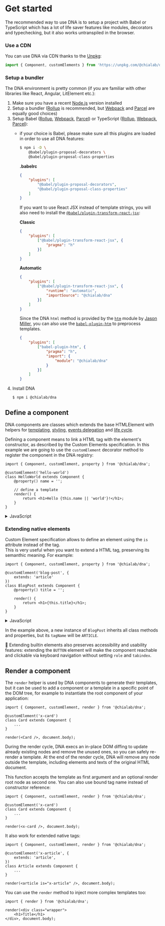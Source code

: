 # Get started

The recommended way to use DNA is to setup a project with Babel or TypeScript which has a lot of life saver features like modules, decorators and typechecking, but it also works untranspiled in the browser.

### Use a CDN

You can use DNA via CDN thanks to the [Unpkg](https://unpkg.com/):

```ts
import { Component, customElements } from 'https://unpkg.com/@chialab/dna?module';
```

### Setup a bundler

The DNA environment is pretty common (if you are familiar with other libraries like React, Angular, LitElement etc.):

1. Make sure you have a recent [Node.js](https://nodejs.org/en/) version installed
2. Setup a bundler ([Rollup](https://rollupjs.org) is recommended, but [Webpack](https://webpack.js.org/) and [Parcel](https://parceljs.org/) are equally good choices)
3. Setup Babel ([Rollup](https://github.com/rollup/rollup-plugin-babel), [Webpack](https://github.com/babel/babel-loader), [Parcel](https://parceljs.org/transforms.html#babel)) or TypeScript ([Rollup](https://github.com/rollup/rollup-plugin-typescript), [Webpack](https://webpack.js.org/guides/typescript/), [Parcel](https://parceljs.org/transforms.html#typescript)):
    * if your choice is Babel, please make sure all this plugins are loaded in order to use all DNA features:
        ```sh
        $ npm i -D \
            @babel/plugin-proposal-decorators \
            @babel/plugin-proposal-class-properties
        ```

        **.babelrc**

        ```json
        {
            "plugins": [
                "@babel/plugin-proposal-decorators",
                "@babel/plugin-proposal-class-properties"
            ]
        }
        ```

        If you want to use React JSX instead of template strings, you will also need to install the [`@babel/plugin-transform-react-jsx`](https://www.npmjs.com/package/@babel/plugin-transform-react-jsx):

        **Classic**

        ```json
        {
            "plugins": [
                ["@babel/plugin-transform-react-jsx", {
                    "pragma": "h"
                }]
            ]
        }
        ```

        **Automatic**

        ```json
        {
            "plugins": [
                ["@babel/plugin-transform-react-jsx", {
                    "runtime": "automatic",
                    "importSource": "@chialab/dna"
                }]
            ]
        }
        ```
        
        Since the DNA `html` method is provided by the [`htm`](https://github.com/developit/htm) module by [Jason Miller](https://github.com/developit), you can also use the [`babel-plugin-htm`](https://www.npmjs.com/package/babel-plugin-htm) to preprocess templates. 

        ```json
        {
            "plugins": [
                ["babel-plugin-htm", {
                    "pragma": "h",
                    "import": {
                        "module": "@chialab/dna"
                    }
                }]
            ]
        }
        ```
4. Install DNA
    ```sh
    $ npm i @chialab/dna
    ```

## Define a component

DNA components are classes which extends the base HTMLElement with helpers for [templating](./templates), [styling](./styles), [events delegation](./events) and [life cycle](./life-cycle).

Defining a component means to link a HTML tag with the element's constructor, as described by the Custom Elements specification.
In this example we are going to use the `customElement` decorator method to register the component in the DNA registry:

```tsx
import { Component, customElement, property } from '@chialab/dna';

@customElement('hello-world')
class HelloWorld extends Component {
    @property() name = '';

    // define a template
    render() {
        return <h1>Hello {this.name || 'world'}!</h1>;
    }
}
```

<details>
<summary>JavaScript</summary>
<div>

You can use the class decorator if you are using TypeScript or this Babel plugin, otherwise you have to fallback directly using `customElements.define`:

```ts
import { Component, customElements, html } from '@chialab/dna';

class HelloWorld extends Component {
    static get properties() {
        return {
            name: {
                type: String,
                defaultValue: '',
            },
        };
    }

    // define a template
    render() {
        return html`<h1>Hello ${this.name || 'world'}!</h1>`;
    }
}

customElements.define('hello-world', HelloWorld);
```

</div>
</details>

### Extending native elements

Custom Element specification allows to define an element using the `is` attribute instead of the tag.  
This is very useful when you want to extend a HTML tag, preserving its semanthic meaning. For example:

```tsx
import { Component, customElement, property } from '@chialab/dna';

@customElement('blog-post', {
    extends: 'article'
})
class BlogPost extends Component {
    @property() title = '';

    render() {
        return <h1>{this.title}</h1>;
    }
}
```

<details>
<summary>JavaScript</summary>
<div>

```ts
import { Component, customElements, html } from '@chialab/dna';

class BlogPost extends Component {
    static get properties() {
        return {
            title: {
                type: String,
                defaultValue: '',
            },
        };
    }

    render() {
        return html`<h1>${this.title}</h1>`;
    }
}

customElements.define('blog-post', BlogPost, {
    extends: 'article'
});
```

</div>
</details>

In the example above, a new instance of `BlogPost` inherits all class methods and properties, but its `tagName` will be `ARTICLE`.

💁 Extending builtin elements also preserves accessibility and usability features: extending the `BUTTON` element will make the component reachable and clickable via keyboard navigation without setting `role` and `tabindex`.

## Render a component

The `render` helper is used by DNA components to generate their templates, but it can be used to add a component or a template in a specific point of the DOM tree, for example to instantiate the root component of your application:

```tsx
import { Component, customElement, render } from '@chialab/dna';

@customElement('x-card')
class Card extends Component {
    ...
}

render(<Card />, document.body);
```

During the render cycle, DNA execs an in-place DOM diffing to update already existing nodes and remove the unused ones, so you can safely re-render a template. At the end of the render cycle, DNA will remove any node outside the template, including elements and texts of the original HTML document.

This function accepts the template as first argument and an optional render root node as second one. You can also use bound tag name instead of constructor reference:

```tsx
import { Component, customElement, render } from '@chialab/dna';

@customElement('x-card')
class Card extends Component {
    ...
}

render(<x-card />, document.body);
```

It also work for extended native tags:

```tsx
import { Component, customElement, render } from '@chialab/dna';

@customElement('x-article', {
    extends: 'article',
})
class Article extends Component {
    ...
}

render(<article is="x-article" />, document.body);
```

You can use the `render` method to inject more complex templates too:

```tsx
import { render } from '@chialab/dna';

render(<div class="wrapper">
    <h1>Title</h1>
</div>, document.body);
```
